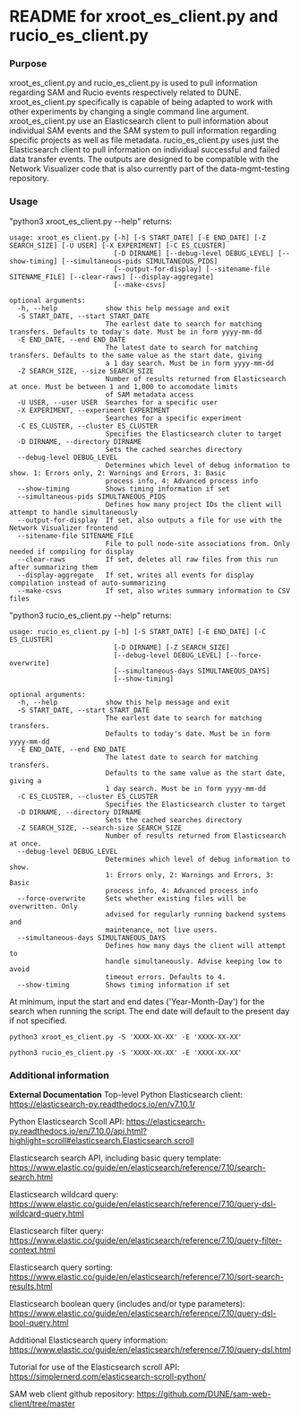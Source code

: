 # README for xroot_es_client.py and rucio_es_client.py

### Purpose


xroot_es_client.py and rucio_es_client.py is used to pull information regarding SAM and Rucio events respectively related to DUNE. xroot_es_client.py specifically is capable of being adapted to work with other experiments by changing a single command line argument. xroot_es_client.py use an Elasticsearch client to pull information about individual SAM events and the SAM system to pull information regarding specific projects as well as file metadata. rucio_es_client.py uses just the Elasticsearch client to pull information on individual successful and failed data transfer events. The outputs are designed to be compatible with the Network Visualizer code that is also currently part of the data-mgmt-testing repository.


### Usage


"python3 xroot_es_client.py --help" returns:

```
usage: xroot_es_client.py [-h] [-S START_DATE] [-E END_DATE] [-Z SEARCH_SIZE] [-U USER] [-X EXPERIMENT] [-C ES_CLUSTER]
                          [-D DIRNAME] [--debug-level DEBUG_LEVEL] [--show-timing] [--simultaneous-pids SIMULTANEOUS_PIDS]
                          [--output-for-display] [--sitename-file SITENAME_FILE] [--clear-raws] [--display-aggregate]
                          [--make-csvs]

optional arguments:
  -h, --help            show this help message and exit
  -S START_DATE, --start START_DATE
                        The earlest date to search for matching transfers. Defaults to today's date. Must be in form yyyy-mm-dd
  -E END_DATE, --end END_DATE
                        The latest date to search for matching transfers. Defaults to the same value as the start date, giving
                        a 1 day search. Must be in form yyyy-mm-dd
  -Z SEARCH_SIZE, --size SEARCH_SIZE
                        Number of results returned from Elasticsearch at once. Must be between 1 and 1,000 to accomodate limits
                        of SAM metadata access
  -U USER, --user USER  Searches for a specific user
  -X EXPERIMENT, --experiment EXPERIMENT
                        Searches for a specific experiment
  -C ES_CLUSTER, --cluster ES_CLUSTER
                        Specifies the Elasticsearch cluter to target
  -D DIRNAME, --directory DIRNAME
                        Sets the cached searches directory
  --debug-level DEBUG_LEVEL
                        Determines which level of debug information to show. 1: Errors only, 2: Warnings and Errors, 3: Basic
                        process info, 4: Advanced process info
  --show-timing         Shows timing information if set
  --simultaneous-pids SIMULTANEOUS_PIDS
                        Defines how many project IDs the client will attempt to handle simultaneously
  --output-for-display  If set, also outputs a file for use with the Network Visualizer frontend
  --sitename-file SITENAME_FILE
                        File to pull node-site associations from. Only needed if compiling for display
  --clear-raws          If set, deletes all raw files from this run after summarizing them
  --display-aggregate   If set, writes all events for display compilation instead of auto-summarizing
  --make-csvs           If set, also writes summary information to CSV files
```

"python3 rucio_es_client.py --help" returns:

```
usage: rucio_es_client.py [-h] [-S START_DATE] [-E END_DATE] [-C ES_CLUSTER]
                          [-D DIRNAME] [-Z SEARCH_SIZE]
                          [--debug-level DEBUG_LEVEL] [--force-overwrite]
                          [--simultaneous-days SIMULTANEOUS_DAYS]
                          [--show-timing]

optional arguments:
  -h, --help            show this help message and exit
  -S START_DATE, --start START_DATE
                        The earlest date to search for matching transfers.
                        Defaults to today's date. Must be in form yyyy-mm-dd
  -E END_DATE, --end END_DATE
                        The latest date to search for matching transfers.
                        Defaults to the same value as the start date, giving a
                        1 day search. Must be in form yyyy-mm-dd
  -C ES_CLUSTER, --cluster ES_CLUSTER
                        Specifies the Elasticsearch cluster to target
  -D DIRNAME, --directory DIRNAME
                        Sets the cached searches directory
  -Z SEARCH_SIZE, --search-size SEARCH_SIZE
                        Number of results returned from Elasticsearch at once.
  --debug-level DEBUG_LEVEL
                        Determines which level of debug information to show.
                        1: Errors only, 2: Warnings and Errors, 3: Basic
                        process info, 4: Advanced process info
  --force-overwrite     Sets whether existing files will be overwritten. Only
                        advised for regularly running backend systems and
                        maintenance, not live users.
  --simultaneous-days SIMULTANEOUS_DAYS
                        Defines how many days the client will attempt to
                        handle simultaneously. Advise keeping low to avoid
                        timeout errors. Defaults to 4.
  --show-timing         Shows timing information if set
```

At minimum, input the start and end dates ('Year-Month-Day') for the search when running the script. The end date will default to the present day if not specified.

```
python3 xroot_es_client.py -S 'XXXX-XX-XX' -E 'XXXX-XX-XX'

python3 rucio_es_client.py -S 'XXXX-XX-XX' -E 'XXXX-XX-XX'

```

### Additional information

**External Documentation**
Top-level Python Elasticsearch client: https://elasticsearch-py.readthedocs.io/en/v7.10.1/

Python Elasticsearch Scoll API: https://elasticsearch-py.readthedocs.io/en/7.10.0/api.html?highlight=scroll#elasticsearch.Elasticsearch.scroll

Elasticsearch search API, including basic query template: https://www.elastic.co/guide/en/elasticsearch/reference/7.10/search-search.html

Elasticsearch wildcard query: https://www.elastic.co/guide/en/elasticsearch/reference/7.10/query-dsl-wildcard-query.html

Elasticsearch filter query: https://www.elastic.co/guide/en/elasticsearch/reference/7.10/query-filter-context.html

Elasticsearch query sorting: https://www.elastic.co/guide/en/elasticsearch/reference/7.10/sort-search-results.html

Elasticsearch boolean query (includes and/or type parameters): https://www.elastic.co/guide/en/elasticsearch/reference/7.10/query-dsl-bool-query.html

Additional Elasticsearch query information: https://www.elastic.co/guide/en/elasticsearch/reference/7.10/query-dsl.html

Tutorial for use of the Elasticsearch scroll API: https://simplernerd.com/elasticsearch-scroll-python/

SAM web client github repository: https://github.com/DUNE/sam-web-client/tree/master